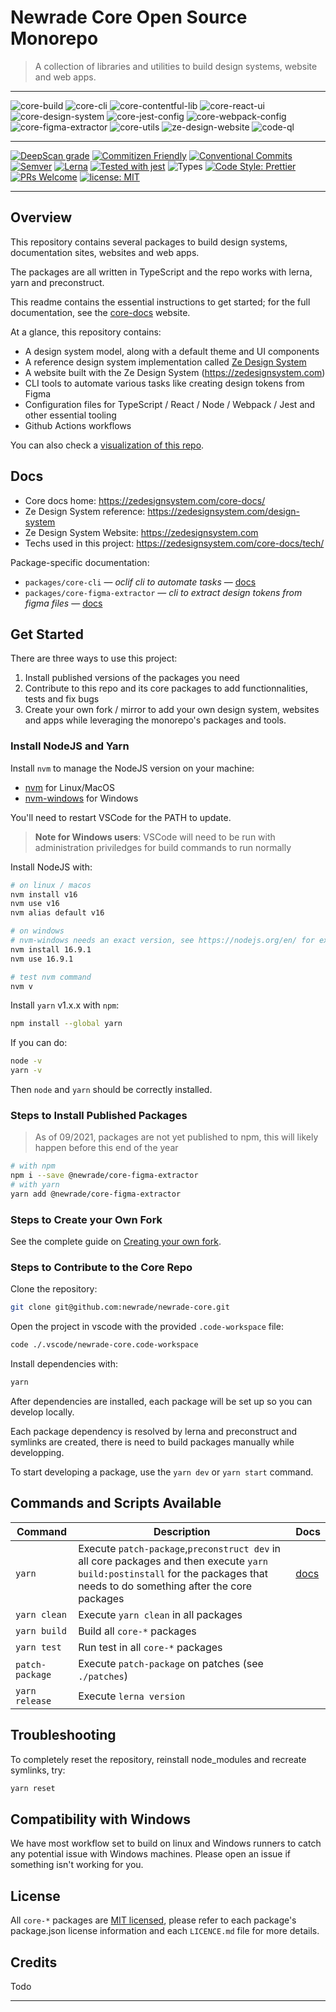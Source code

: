 # Newrade Core Open Source Monorepo

> A collection of libraries and utilities to build design systems, website and
> web apps.

---

![core-build](https://github.com/newrade/newrade-core/actions/workflows/core-workflow.yml/badge.svg)
![core-cli](https://github.com/newrade/newrade-core/actions/workflows/core-cli-workflow.yml/badge.svg)
![core-contentful-lib](https://github.com/newrade/newrade-core/actions/workflows/core-contentful-lib-workflow.yml/badge.svg)
![core-react-ui](https://github.com/newrade/newrade-core/actions/workflows/core-react-ui-workflow.yml/badge.svg)
![core-design-system](https://github.com/newrade/newrade-core/actions/workflows/core-design-system-workflow.yml/badge.svg)
![core-jest-config](https://github.com/newrade/newrade-core/actions/workflows/core-jest-config-workflow.yml/badge.svg)
![core-webpack-config](https://github.com/newrade/newrade-core/actions/workflows/core-webpack-config-workflow.yml/badge.svg)
![core-figma-extractor](https://github.com/newrade/newrade-core/actions/workflows/core-figma-extractor-workflow.yml/badge.svg)
![core-utils](https://github.com/newrade/newrade-core/actions/workflows/core-utils-workflow.yml/badge.svg)
![ze-design-website](https://github.com/newrade/newrade-core/actions/workflows/ze-design-website-workflow.yml/badge.svg)
![code-ql](https://github.com/newrade/newrade-core/actions/workflows/codeql-analysis.yml/badge.svg)

---

[![DeepScan grade](https://deepscan.io/api/teams/14287/projects/17743/branches/415210/badge/grade.svg)](https://deepscan.io/dashboard#view=project&tid=14287&pid=17743&bid=415210)
[![Commitizen Friendly](https://img.shields.io/badge/commitizen-friendly-brightgreen.svg)](https://commitizen.github.io/cz-cli/)
[![Conventional Commits](https://img.shields.io/badge/Conventional%20Commits-1.0.0-yellow.svg)](https://conventionalcommits.org)
[![Semver](http://img.shields.io/:semver-2.0.0-brightgreen.svg)](http://semver.org)
[![Lerna](https://img.shields.io/badge/maintained%20with-lerna-cc00ff.svg)](https://lerna.js.org/)
[![Tested with jest](https://img.shields.io/badge/tested_with-jest-99424f.svg)](https://github.com/facebook/jest)
![Types](https://img.shields.io/npm/types/scrub-js.svg)
[![Code Style: Prettier](https://img.shields.io/badge/code_style-prettier-ff69b4.svg)](https://github.com/prettier/prettier)
[![PRs Welcome](https://img.shields.io/badge/PRs-welcome-brightgreen.svg)](http://makeapullrequest.com)
[![license: MIT](https://img.shields.io/badge/License-MIT-yellow.svg)](https://github.com/newrade/newrade-core/blob/master/LICENSE.md)

---

## Overview

This repository contains several packages to build design systems, documentation
sites, websites and web apps.

The packages are all written in TypeScript and the repo works with lerna, yarn
and preconstruct.

This readme contains the essential instructions to get started; for the full
documentation, see the [core-docs](https://zedesignsystem.com/core-docs/)
website.

At a glance, this repository contains:

- A design system model, along with a default theme and UI components
- A reference design system implementation called
  [Ze Design System](https://zedesignsystem.com/design-system)
- A website built with the Ze Design System (https://zedesignsystem.com)
- CLI tools to automate various tasks like creating design tokens from Figma
- Configuration files for TypeScript / React / Node / Webpack / Jest and other
  essential tooling
- Github Actions workflows

You can also check a
[visualization of this repo](https://octo-repo-visualization.vercel.app/?repo=newrade%2Fnewrade-core).

## Docs

- Core docs home: https://zedesignsystem.com/core-docs/
- Ze Design System reference: https://zedesignsystem.com/design-system
- Ze Design System Website: https://zedesignsystem.com
- Techs used in this project: https://zedesignsystem.com/core-docs/tech/

Package-specific documentation:

- `packages/core-cli` — _oclif cli to automate tasks_ —
  [docs](https://zedesignsystem.com/core-docs/packages/core-cli/)
- `packages/core-figma-extractor` — _cli to extract design tokens from figma
  files_ —
  [docs](https://zedesignsystem.com/core-docs/packages/core-figma-extractor/)

## Get Started

There are three ways to use this project:

1. Install published versions of the packages you need
2. Contribute to this repo and its core packages to add functionnalities, tests
   and fix bugs
3. Create your own fork / mirror to add your own design system, websites and
   apps while leveraging the monorepo's packages and tools.

### Install NodeJS and Yarn

Install `nvm` to manage the NodeJS version on your machine:

- [nvm](https://github.com/nvm-sh/nvm) for Linux/MacOS
- [nvm-windows](https://github.com/coreybutler/nvm-windows) for Windows

You'll need to restart VSCode for the PATH to update.

> **Note for Windows users**: VSCode will need to be run with administration
> priviledges for build commands to run normally

Install NodeJS with:

```bash
# on linux / macos
nvm install v16
nvm use v16
nvm alias default v16

# on windows
# nvm-windows needs an exact version, see https://nodejs.org/en/ for exact released version
nvm install 16.9.1
nvm use 16.9.1

# test nvm command
nvm v
```

Install `yarn` v1.x.x with `npm`:

```bash
npm install --global yarn
```

If you can do:

```bash
node -v
yarn -v
```

Then `node` and `yarn` should be correctly installed.

### Steps to Install Published Packages

> As of 09/2021, packages are not yet published to npm, this will likely happen
> before this end of the year

```bash
# with npm
npm i --save @newrade/core-figma-extractor
# with yarn
yarn add @newrade/core-figma-extractor
```

### Steps to Create your Own Fork

See the complete guide on
[Creating your own fork](https://dev.zedesignsystem.com/core-docs/get-started/).

### Steps to Contribute to the Core Repo

Clone the repository:

```bash
git clone git@github.com:newrade/newrade-core.git
```

Open the project in vscode with the provided `.code-workspace` file:

```bash
code ./.vscode/newrade-core.code-workspace
```

Install dependencies with:

```bash
yarn
```

After dependencies are installed, each package will be set up so you can develop
locally.

Each package dependency is resolved by lerna and preconstruct and symlinks are
created, there is need to build packages manually while developping.

To start developing a package, use the `yarn dev` or `yarn start` command.

## Commands and Scripts Available

| Command         | Description                                                                                                                                                                   | Docs                                        |
| --------------- | ----------------------------------------------------------------------------------------------------------------------------------------------------------------------------- | ------------------------------------------- |
| `yarn`          | Execute `patch-package`,`preconstruct dev` in all core packages and then execute `yarn build:postinstall` for the packages that needs to do something after the core packages | [docs](https://classic.yarnpkg.com/en/docs) |
| `yarn clean`    | Execute `yarn clean` in all packages                                                                                                                                          |                                             |
| `yarn build`    | Build all `core-*` packages                                                                                                                                                   |                                             |
| `yarn test`     | Run test in all `core-*` packages                                                                                                                                             |                                             |
| `patch-package` | Execute `patch-package` on patches (see `./patches`)                                                                                                                          |                                             |
| `yarn release`  | Execute `lerna version`                                                                                                                                                       |                                             |

## Troubleshooting

To completely reset the repository, reinstall node_modules and recreate
symlinks, try:

```bash
yarn reset
```

## Compatibility with Windows

We have most workflow set to build on linux and Windows runners to catch any
potential issue with Windows machines. Please open an issue if something isn't
working for you.

## License

All `core-*` packages are [MIT licensed](/LICENSE), please refer to each
package's package.json license information and each `LICENCE.md` file for more
details.

## Credits

Todo

---
